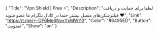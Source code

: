 {
"Title": "Vpn Shield | Free ⚡️",
"Description": "لطفا برای حمایت و دریافت فیلترشکن‌های متصل بیشتر حتما در کانال تلگرام ما عضو شوید ♥️",
"Link": "https://t.me/+-DF6Me6NvxYxMWY0",
"Color": "#6495ED",
"Button": "عضویت",
"Show": "on"
}
